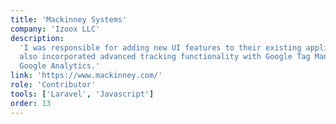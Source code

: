```yaml
---
title: 'Mackinney Systems'
company: 'Izoox LLC'
description:
  'I was responsible for adding new UI features to their existing application and
  also incorporated advanced tracking functionality with Google Tag Manager and
  Google Analytics.'
link: 'https://www.mackinney.com/'
role: 'Contributor'
tools: ['Laravel', 'Javascript']
order: 13
---
```

